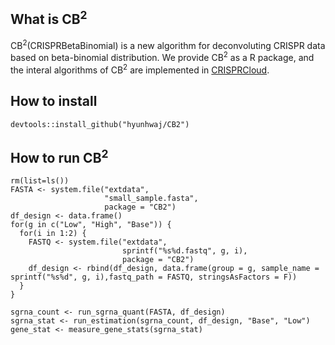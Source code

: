 ## What is CB<sup>2</sup>

CB<sup>2</sup>(CRISPRBetaBinomial) is a new algorithm for deconvoluting CRISPR data based on beta-binomial distribution. 
We provide CB<sup>2</sup> as a R package, and the interal algorithms of CB<sup>2</sup> are implemented in [CRISPRCloud](http://crispr.nrihub.org/).

## How to install

```{r}
devtools::install_github("hyunhwaj/CB2")
```

## How to run CB<sup>2</sup>

```{r}
rm(list=ls())
FASTA <- system.file("extdata",
                     "small_sample.fasta",
                     package = "CB2")
df_design <- data.frame()
for(g in c("Low", "High", "Base")) {
  for(i in 1:2) {
    FASTQ <- system.file("extdata", 
                         sprintf("%s%d.fastq", g, i), 
                         package = "CB2")
    df_design <- rbind(df_design, data.frame(group = g, sample_name = sprintf("%s%d", g, i),fastq_path = FASTQ, stringsAsFactors = F))
  }
}

sgrna_count <- run_sgrna_quant(FASTA, df_design)
sgrna_stat <- run_estimation(sgrna_count, df_design, "Base", "Low")
gene_stat <- measure_gene_stats(sgrna_stat)

```
